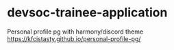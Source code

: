 # devsoc-trainee-application
Personal profile pg with harmony/discord theme
https://kfcistasty.github.io/personal-profile-pg/
